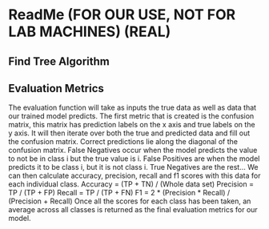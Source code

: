 # ReadMe (FOR OUR USE, NOT FOR LAB MACHINES) (REAL)



## Find Tree Algorithm




## Evaluation Metrics
The evaluation function will take as inputs the true data as well as data that our trained model predicts.
The first metric that is created is the confusion matrix, this matrix has prediction labels on the x axis and true labels on the y axis. It will then iterate over both the true and predicted data and fill out the confusion matrix.
Correct predictions lie along the diagonal of the confusion matrix. False Negatives occur when the model predicts the value to not be in class i but the true value is i. False Positives are when the model predicts it to be class i, but it is not class i. True Negatives are the rest...
We can then calculate accuracy, precision, recall and f1 scores with this data for each individual class.
Accuracy = (TP + TN) / (Whole data set) 
Precision = TP / (TP + FP)
Recall = TP / (TP + FN)
F1 = 2 * (Precision * Recall) / (Precision + Recall)
Once all the scores for each class has been taken, an average across all classes is returned as the final evaluation metrics for our model.
